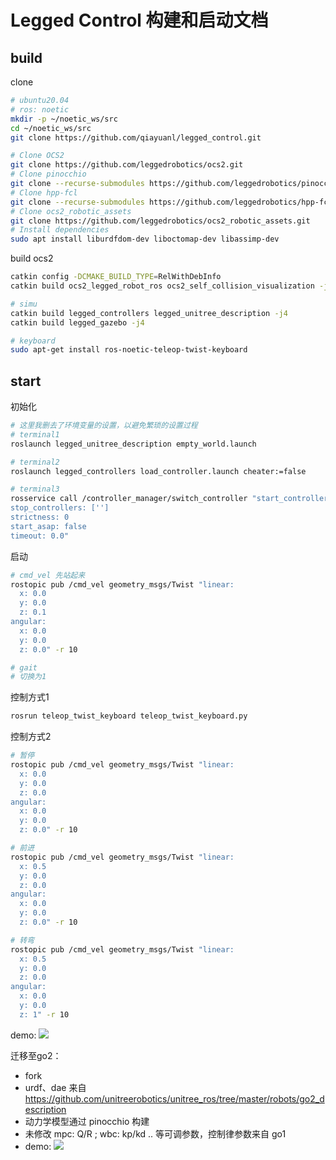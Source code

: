 # Legged Control 构建和启动文档
## build
clone
```bash
# ubuntu20.04
# ros: noetic
mkdir -p ~/noetic_ws/src 
cd ~/noetic_ws/src
git clone https://github.com/qiayuanl/legged_control.git

# Clone OCS2
git clone https://github.com/leggedrobotics/ocs2.git
# Clone pinocchio
git clone --recurse-submodules https://github.com/leggedrobotics/pinocchio.git
# Clone hpp-fcl
git clone --recurse-submodules https://github.com/leggedrobotics/hpp-fcl.git
# Clone ocs2_robotic_assets
git clone https://github.com/leggedrobotics/ocs2_robotic_assets.git
# Install dependencies
sudo apt install liburdfdom-dev liboctomap-dev libassimp-dev
```

build ocs2
```bash
catkin config -DCMAKE_BUILD_TYPE=RelWithDebInfo
catkin build ocs2_legged_robot_ros ocs2_self_collision_visualization -j4

# simu
catkin build legged_controllers legged_unitree_description -j4
catkin build legged_gazebo -j4

# keyboard
sudo apt-get install ros-noetic-teleop-twist-keyboard
```

## start
初始化
```bash
# 这里我删去了环境变量的设置，以避免繁琐的设置过程
# terminal1
roslaunch legged_unitree_description empty_world.launch

# terminal2
roslaunch legged_controllers load_controller.launch cheater:=false

# terminal3
rosservice call /controller_manager/switch_controller "start_controllers: ['controllers/legged_controller']                   
stop_controllers: ['']
strictness: 0
start_asap: false
timeout: 0.0" 
```

启动
```bash
# cmd_vel 先站起来
rostopic pub /cmd_vel geometry_msgs/Twist "linear:
  x: 0.0
  y: 0.0
  z: 0.1
angular:
  x: 0.0
  y: 0.0
  z: 0.0" -r 10

# gait
# 切换为1
```

控制方式1
```bash
rosrun teleop_twist_keyboard teleop_twist_keyboard.py
```

控制方式2
```bash
# 暂停
rostopic pub /cmd_vel geometry_msgs/Twist "linear:
  x: 0.0
  y: 0.0
  z: 0.0
angular:
  x: 0.0
  y: 0.0
  z: 0.0" -r 10

# 前进
rostopic pub /cmd_vel geometry_msgs/Twist "linear:
  x: 0.5
  y: 0.0
  z: 0.0
angular:
  x: 0.0
  y: 0.0
  z: 0.0" -r 10

# 转弯
rostopic pub /cmd_vel geometry_msgs/Twist "linear:
  x: 0.5
  y: 0.0
  z: 0.0
angular:
  x: 0.0
  y: 0.0
  z: 1" -r 10
```

demo:
![](resources/demo.gif)


迁移至go2：
- fork
- urdf、dae 来自 https://github.com/unitreerobotics/unitree_ros/tree/master/robots/go2_description
- 动力学模型通过 pinocchio 构建
- 未修改 mpc: Q/R ; wbc: kp/kd .. 等可调参数，控制律参数来自 go1
- demo:
![](resources/demo1.gif)